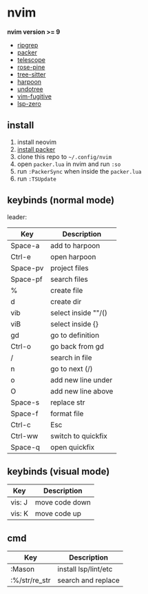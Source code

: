 # nvim

**nvim version >= 9**

* [ripgrep](https://github.com/BurntSushi/ripgrep)
* [packer](https://github.com/wbthomason/packer.nvim)
* [telescope](https://github.com/nvim-telescope/telescope.nvim)
* [rose-pine](https://github.com/rose-pine/neovim)
* [tree-sitter](https://github.com/tree-sitter/tree-sitter)
* [harpoon](https://github.com/ThePrimeagen/harpoon)
* [undotree](https://github.com/mbbill/undotree)
* [vim-fugitive](https://github.com/tpope/vim-fugitive)
* [lsp-zero](https://github.com/VonHeikemen/lsp-zero.nvim)


## install

1. install neovim
2. [install packer](https://github.com/wbthomason/packer.nvim?tab=readme-ov-file#quickstart)
3. clone this repo to `~/.config/nvim`
4. open `packer.lua` in nvim and run `:so` 
5. run `:PackerSync` when inside the `packer.lua`
6. run `:TSUpdate` 


## keybinds (normal mode)
leader: <space>

| Key           | Description         |
| ------------- | ------------------- |
| Space-a       | add to harpoon      |
| Ctrl-e        | open harpoon        |
| Space-pv      | project files       |
| Space-pf      | search files        |
| %             | create file         |
| d             | create dir          |
| vib           | select inside ""/() |
| viB           | select inside {}    |
| gd            | go to definition    |
| Ctrl-o        | go back from gd     |
| /             | search in file      |
| n             | go to next (/)      |
| o             | add new line under  |
| O             | add new line above  |
| Space-s       | replace str         |
| Space-f       | format file         |
| Ctrl-c        | Esc                 |
| Ctrl-ww       | switch to quickfix  |
| Space-q       | open quickfix       |

## keybinds (visual mode)
| Key           | Description         |
| ------------- | ------------------- |
| vis: J        | move code down      |
| vis: K        | move code up        |



## cmd
| Key           | Description         |
| ------------- | ------------------- |
| :Mason        | install lsp/lint/etc|
| :%/str/re_str | search and replace  |
